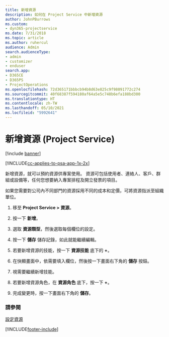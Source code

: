```yaml
---
title: 新增資源
description: 如何在 Project Service 中新增資源
author: JohnPBurrows
ms.custom:
- dyn365-projectservice
ms.date: 7/31/2018
ms.topic: article
ms.author: ruhercul
audience: Admin
search.audienceType:
- admin
- customizer
- enduser
search.app:
- D365CE
- D365PS
- ProjectOperations
ms.openlocfilehash: 72d365171bbbcb94b8d63e825c9f98091772c274
ms.sourcegitcommit: 40f68387f594180af64a5e5c748b6efa188bd300
ms.translationtype: HT
ms.contentlocale: zh-TW
ms.lasthandoff: 05/10/2021
ms.locfileid: "5992641"
---
```

# <a name="add-resources-project-service"></a>新增資源 (Project Service)

[!include [banner](../includes/psa-now-project-operations.md)]

[!INCLUDE[cc-applies-to-psa-app-1x-2x](../includes/cc-applies-to-psa-app-1x-2x.md)]

新增資源，就可以預約資源供專案使用。 資源可包括使用者、連絡人、客戶、群組或設備等，任何您想要納入專案排程及開立發票的項目。  
  
如果您需要對公司內不同部門的資源採用不同的成本和定價，可將資源指派至組織單位。  
  
1.  移至 **Project Service > 資源**。  
  
2.  按一下 **新增**。  
  
3.  選取 **資源類型**，然後選取每個欄位的設定。  
  
4.  按一下 **儲存** 儲存記錄，如此就能繼續編輯。  
  
5.  若要新增資源的技能，按一下 **資源技能** 底下的 **+**。  
  
6.  在快顯畫面中，依需要填入欄位，然後按一下畫面右下角的 **儲存** 按鈕。  
  
7.  視需要繼續新增技能。  
  
8.  若要新增資源角色，在 **資源角色** 底下，按一下 **+**。  
  
9. 完成變更時，按一下畫面右下角的 **儲存**。  
  
### <a name="see-also"></a>請參閱  
 [設定資源](../psa/set-up-resources.md)


[!INCLUDE[footer-include](../includes/footer-banner.md)]